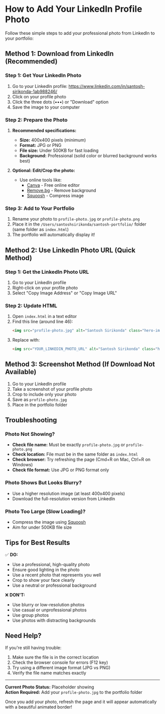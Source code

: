 # How to Add Your LinkedIn Profile Photo

Follow these simple steps to add your professional photo from LinkedIn to your portfolio:

## Method 1: Download from LinkedIn (Recommended)

### Step 1: Get Your LinkedIn Photo
1. Go to your LinkedIn profile: https://www.linkedin.com/in/santosh-sirikonda-1ab988246/
2. Click on your profile photo
3. Click the three dots (•••) or "Download" option
4. Save the image to your computer

### Step 2: Prepare the Photo
1. **Recommended specifications:**
   - **Size:** 400x400 pixels (minimum)
   - **Format:** JPG or PNG
   - **File size:** Under 500KB for fast loading
   - **Background:** Professional (solid color or blurred background works best)

2. **Optional: Edit/Crop the photo:**
   - Use online tools like:
     - [Canva](https://www.canva.com) - Free online editor
     - [Remove.bg](https://www.remove.bg) - Remove background
     - [Squoosh](https://squoosh.app) - Compress image

### Step 3: Add to Your Portfolio
1. Rename your photo to `profile-photo.jpg` or `profile-photo.png`
2. Place it in the `/Users/santoshsirikonda/santosh-portfolio/` folder (same folder as `index.html`)
3. The portfolio will automatically display it!

## Method 2: Use LinkedIn Photo URL (Quick Method)

### Step 1: Get the LinkedIn Photo URL
1. Go to your LinkedIn profile
2. Right-click on your profile photo
3. Select "Copy Image Address" or "Copy Image URL"

### Step 2: Update HTML
1. Open `index.html` in a text editor
2. Find this line (around line 46):
   ```html
   <img src="profile-photo.jpg" alt="Santosh Sirikonda" class="hero-image" id="heroImage">
   ```
3. Replace with:
   ```html
   <img src="YOUR_LINKEDIN_PHOTO_URL" alt="Santosh Sirikonda" class="hero-image" id="heroImage">
   ```

## Method 3: Screenshot Method (If Download Not Available)

1. Go to your LinkedIn profile
2. Take a screenshot of your profile photo
3. Crop to include only your photo
4. Save as `profile-photo.jpg`
5. Place in the portfolio folder

## Troubleshooting

### Photo Not Showing?
- **Check file name:** Must be exactly `profile-photo.jpg` or `profile-photo.png`
- **Check location:** File must be in the same folder as `index.html`
- **Check browser:** Try refreshing the page (Cmd+R on Mac, Ctrl+R on Windows)
- **Check file format:** Use JPG or PNG format only

### Photo Shows But Looks Blurry?
- Use a higher resolution image (at least 400x400 pixels)
- Download the full-resolution version from LinkedIn

### Photo Too Large (Slow Loading)?
- Compress the image using [Squoosh](https://squoosh.app)
- Aim for under 500KB file size

## Tips for Best Results

✅ **DO:**
- Use a professional, high-quality photo
- Ensure good lighting in the photo
- Use a recent photo that represents you well
- Crop to show your face clearly
- Use a neutral or professional background

❌ **DON'T:**
- Use blurry or low-resolution photos
- Use casual or unprofessional photos
- Use group photos
- Use photos with distracting backgrounds

## Need Help?

If you're still having trouble:
1. Make sure the file is in the correct location
2. Check the browser console for errors (F12 key)
3. Try using a different image format (JPG vs PNG)
4. Verify the file name matches exactly

---

**Current Photo Status:** Placeholder showing  
**Action Required:** Add your `profile-photo.jpg` to the portfolio folder

Once you add your photo, refresh the page and it will appear automatically with a beautiful animated border!

